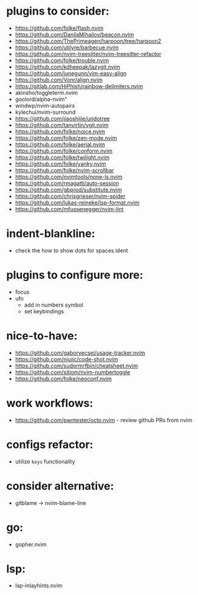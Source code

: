 <!-- 
    TODO: sort, categorize and add descriptions 
-->

# plugins to consider:
- https://github.com/folke/flash.nvim
- https://github.com/DanilaMihailov/beacon.nvim
- https://github.com/ThePrimeagen/harpoon/tree/harpoon2
- https://github.com/utilyre/barbecue.nvim
- https://github.com/nvim-treesitter/nvim-treesitter-refactor
- https://github.com/folke/trouble.nvim
- https://github.com/kdheepak/lazygit.nvim
- https://github.com/junegunn/vim-easy-align
- https://github.com/Vonr/align.nvim
- https://gitlab.com/HiPhish/rainbow-delimiters.nvim
- akinsho/toggleterm.nvim
- goolord/alpha-nvim"
- windwp/nvim-autopairs
- kylechui/nvim-surround
- https://github.com/jiaoshijie/undotree
- https://github.com/tanvirtin/vgit.nvim
- https://github.com/folke/noice.nvim
- https://github.com/folke/zen-mode.nvim
- https://github.com/folke/aerial.nvim
- https://github.com/folke/conform.nvim
- https://github.com/folke/twilight.nvim
- https://github.com/folke/yanky.nvim
- https://github.com/folke/nvim-scrollbar
- https://github.com/nvimtools/none-ls.nvim
- https://github.com/rmagatti/auto-session
- https://github.com/gbprod/substitute.nvim
- https://github.com/chrisgrieser/nvim-spider
- https://github.com/lukas-reineke/lsp-format.nvim
- https://github.com/mfussenegger/nvim-lint

# indent-blankline:
- check the how to show dots for spaces ident

# plugins to configure more:
- focus
- ufo
    * add in numbers symbol
    * set keybindings

# nice-to-have:
- https://github.com/gaborvecsei/usage-tracker.nvim
- https://github.com/niuiic/code-shot.nvim
- https://github.com/sudormrfbin/cheatsheet.nvim
- https://github.com/sitiom/nvim-numbertoggle
- https://github.com/folke/neoconf.nvim

# work workflows:
- https://github.com/pwntester/octo.nvim - review github PRs from nvim

# configs refactor:
- utilize `keys` functionality

# consider alternative:
- gitblame -> nvim-blame-line

# go:
- gopher.nvim

# lsp:
- lsp-inlayhints.nvim
